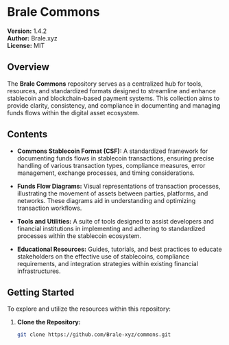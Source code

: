 # Brale Commons

**Version:** 1.4.2  
**Author:** Brale.xyz  
**License:** MIT

## Overview

The **Brale Commons** repository serves as a centralized hub for tools, resources, and standardized formats designed to streamline and enhance stablecoin and blockchain-based payment systems. This collection aims to provide clarity, consistency, and compliance in documenting and managing funds flows within the digital asset ecosystem.

## Contents

- **Commons Stablecoin Format (CSF):** A standardized framework for documenting funds flows in stablecoin transactions, ensuring precise handling of various transaction types, compliance measures, error management, exchange processes, and timing considerations.

- **Funds Flow Diagrams:** Visual representations of transaction processes, illustrating the movement of assets between parties, platforms, and networks. These diagrams aid in understanding and optimizing transaction workflows.

- **Tools and Utilities:** A suite of tools designed to assist developers and financial institutions in implementing and adhering to standardized processes within the stablecoin ecosystem.

- **Educational Resources:** Guides, tutorials, and best practices to educate stakeholders on the effective use of stablecoins, compliance requirements, and integration strategies within existing financial infrastructures.

## Getting Started

To explore and utilize the resources within this repository:

1. **Clone the Repository:**
   ```bash
   git clone https://github.com/Brale-xyz/commons.git
